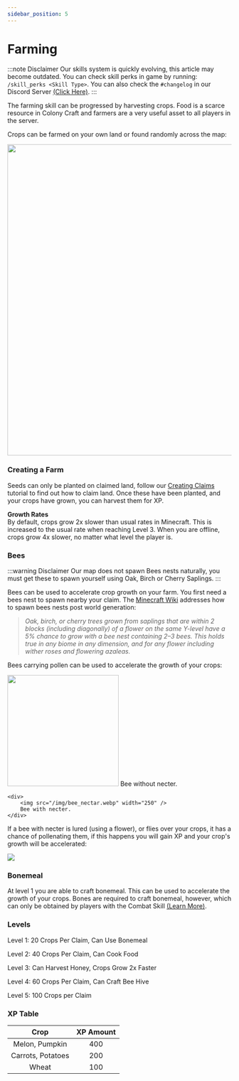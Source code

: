 ```yaml
---
sidebar_position: 5
---
```


# Farming

:::note Disclaimer
Our skills system is quickly evolving, this article may become outdated. You can check skill perks in game by running: \
`/skill_perks <Skill Type>`. You can also check the `#changelog` in our Discord Server [(Click Here)](https://discord.gg/zcWwHgQyjN).
:::

The farming skill can be progressed by harvesting crops. Food is a scarce resource in Colony Craft and farmers are a very useful asset to all players in the server.

Crops can be farmed on your own land or found randomly across the map:

<img src="/img/crop.png" width="700" />

### Creating a Farm

Seeds can only be planted on claimed land, follow our [Creating Claims](/docs/claims/claims.md) tutorial to find out how to claim land. Once these have been planted, and your crops have grown, you can harvest them for XP.

**Growth Rates** \
By default, crops grow 2x slower than usual rates in Minecraft. This is increased to the usual rate when reaching Level 3. When you are offline, crops grow 4x slower, no matter what level the player is.

### Bees

:::warning Disclaimer
Our map does not spawn Bees nests naturally, you must get these to spawn yourself using Oak, Birch or Cherry Saplings.
:::

Bees can be used to accelerate crop growth on your farm. You first need a bees nest to spawn nearby your claim. The [Minecraft Wiki](https://minecraft.wiki/w/Bee_Nest#Post-generation) addresses how to spawn bees nests post world generation:

> _Oak, birch, or cherry trees grown from saplings that are within 2 blocks (including diagonally) of a flower on the same Y-level have a 5% chance to grow with a bee nest containing 2–3 bees. This holds true in any biome in any dimension, and for any flower including wither roses and flowering azaleas._

Bees carrying pollen can be used to accelerate the growth of your crops:

<div style={{ display: "flex" }}>
    <div>
        <img src="/img/bee.webp" width="250" />
        Bee without necter.
    </div>

    <div>
        <img src="/img/bee_nectar.webp" width="250" />
        Bee with necter.
    </div>
</div>


If a bee with necter is lured (using a flower), or flies over your crops, it has a chance of pollenating them, if this happens you will gain XP and your crop's growth will be accelerated:

<img src="/img/bees.gif" />

### Bonemeal

At level 1 you are able to craft bonemeal. This can be used to accelerate the growth of your crops. Bones are required to craft bonemeal, however, which can only be obtained by players with the Combat Skill [(Learn More)](/docs/skills/combat.md#bones).

### Levels

Level 1: 20 Crops Per Claim, Can Use Bonemeal

Level 2: 40 Crops Per Claim, Can Cook Food

Level 3: Can Harvest Honey, Crops Grow 2x Faster

Level 4: 60 Crops Per Claim, Can Craft Bee Hive

Level 5: 100 Crops per Claim

### XP Table

|        Crop       | XP Amount |
|:-----------------:|:---------:|
|   Melon, Pumpkin  |    400    |
| Carrots, Potatoes |    200    |
|       Wheat       |    100    |
